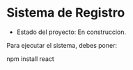 <h1>Sistema de Registro</h1>

- Estado del proyecto: En construccion.

Para ejecutar el sistema, debes poner:

npm install react
